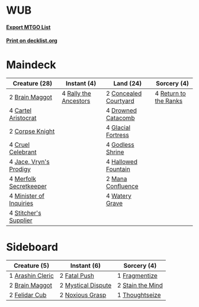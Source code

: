 # WUB

#### [Export MTGO List](../collection/WUB/WUB.txt)
#### [Print on decklist.org](http://decklist.org/?deckmain=2%09Brain%20Maggot%0A4%09Cartel%20Aristocrat%0A2%09Concealed%20Courtyard%0A2%09Corpse%20Knight%0A4%09Cruel%20Celebrant%0A4%09Drowned%20Catacomb%0A4%09Glacial%20Fortress%0A4%09Godless%20Shrine%0A4%09Hallowed%20Fountain%0A4%09Jace,%20Vryn's%20Prodigy%0A2%09Mana%20Confluence%0A4%09Merfolk%20Secretkeeper%0A4%09Minister%20of%20Inquiries%0A4%09Rally%20the%20Ancestors%0A4%09Return%20to%20the%20Ranks%0A4%09Stitcher's%20Supplier%0A4%09Watery%20Grave&deckside=1%09Arashin%20Cleric%0A2%09Brain%20Maggot%0A2%09Fatal%20Push%0A2%09Felidar%20Cub%0A1%09Fragmentize%0A2%09Mystical%20Dispute%0A2%09Noxious%20Grasp%0A2%09Stain%20the%20Mind%0A1%09Thoughtseize)
# Maindeck

|                                          Creature (28)                                           |                                          Instant (4)                                           |                                           Land (24)                                            |                                          Sorcery (4)                                           |
|--------------------------------------------------------------------------------------------------|------------------------------------------------------------------------------------------------|------------------------------------------------------------------------------------------------|------------------------------------------------------------------------------------------------|
|2 [Brain Maggot](http://gatherer.wizards.com/Pages/Card/Details.aspx?multiverseid=380382)         |4 [Rally the Ancestors](http://gatherer.wizards.com/Pages/Card/Details.aspx?multiverseid=391901)|2 [Concealed Courtyard](http://gatherer.wizards.com/Pages/Card/Details.aspx?multiverseid=417818)|4 [Return to the Ranks](http://gatherer.wizards.com/Pages/Card/Details.aspx?multiverseid=383363)|
|4 [Cartel Aristocrat](http://gatherer.wizards.com/Pages/Card/Details.aspx?multiverseid=366364)    |                                                                                                |4 [Drowned Catacomb](http://gatherer.wizards.com/Pages/Card/Details.aspx?multiverseid=430633)   |                                                                                                |
|2 [Corpse Knight](http://gatherer.wizards.com/Pages/Card/Details.aspx?multiverseid=466960)        |                                                                                                |4 [Glacial Fortress](http://gatherer.wizards.com/Pages/Card/Details.aspx?multiverseid=190562)   |                                                                                                |
|4 [Cruel Celebrant](http://gatherer.wizards.com/Pages/Card/Details.aspx?multiverseid=461115)      |                                                                                                |4 [Godless Shrine](http://gatherer.wizards.com/Pages/Card/Details.aspx?multiverseid=405099)     |                                                                                                |
|4 [Jace, Vryn's Prodigy](http://gatherer.wizards.com/Pages/Card/Details.aspx?multiverseid=398434) |                                                                                                |4 [Hallowed Fountain](http://gatherer.wizards.com/Pages/Card/Details.aspx?multiverseid=97071)   |                                                                                                |
|4 [Merfolk Secretkeeper](http://gatherer.wizards.com/Pages/Card/Details.aspx?multiverseid=473015) |                                                                                                |2 [Mana Confluence](http://gatherer.wizards.com/Pages/Card/Details.aspx?multiverseid=409573)    |                                                                                                |
|4 [Minister of Inquiries](http://gatherer.wizards.com/Pages/Card/Details.aspx?multiverseid=417630)|                                                                                                |4 [Watery Grave](http://gatherer.wizards.com/Pages/Card/Details.aspx?multiverseid=405114)       |                                                                                                |
|4 [Stitcher's Supplier](http://gatherer.wizards.com/Pages/Card/Details.aspx?multiverseid=447257)  |                                                                                                |                                                                                                |                                                                                                |


# Sideboard

|                                       Creature (5)                                        |                                         Instant (6)                                         |                                        Sorcery (4)                                        |
|-------------------------------------------------------------------------------------------|---------------------------------------------------------------------------------------------|-------------------------------------------------------------------------------------------|
|1 [Arashin Cleric](http://gatherer.wizards.com/Pages/Card/Details.aspx?multiverseid=391791)|2 [Fatal Push](http://gatherer.wizards.com/Pages/Card/Details.aspx?multiverseid=423724)      |1 [Fragmentize](http://gatherer.wizards.com/Pages/Card/Details.aspx?multiverseid=417587)   |
|2 [Brain Maggot](http://gatherer.wizards.com/Pages/Card/Details.aspx?multiverseid=380382)  |2 [Mystical Dispute](http://gatherer.wizards.com/Pages/Card/Details.aspx?multiverseid=473020)|2 [Stain the Mind](http://gatherer.wizards.com/Pages/Card/Details.aspx?multiverseid=383402)|
|2 [Felidar Cub](http://gatherer.wizards.com/Pages/Card/Details.aspx?multiverseid=401877)   |2 [Noxious Grasp](http://gatherer.wizards.com/Pages/Card/Details.aspx?multiverseid=466864)   |1 [Thoughtseize](http://gatherer.wizards.com/Pages/Card/Details.aspx?multiverseid=438676)  |

